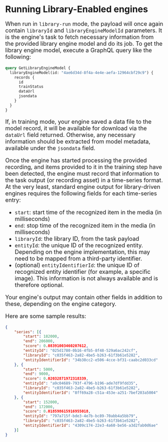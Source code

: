 # Running Library-Enabled engines

When run in `library-run` mode, the payload will once again contain  `libraryId` and `libraryEngineModelId` parameters. It is the engine's task to fetch necessary information from the provided library engine model and do its job. To get the library engine model, execute a GraphQL query like the following:

```graphql
query GetLibraryEngineModel {
  libraryEngineModel(id: "4ae6d34d-8f4a-4e4e-aefa-12964cbf29c9") {
    records {
      id
      trainStatus
      dataUrl
      jsondata
    }
  }
}
```

If, in training mode, your engine saved a data file to the model record, it will be available for download via the `dataUrl` field returned. Otherwise, any necessary information should be extracted from model metadata, available under the `jsondata` field.

Once the engine has started processing the provided recording, and items provided to it in the training step have been detected, the engine must record that information to the task output (or recording asset) in a time-series format. At the very least, standard engine output for library-driven engines requires the following fields for each time-series entry:

* `start`: start time of the recognized item in the media (in milliseconds)
* `end`: stop time of the recognized item in the media (in milliseconds)
* `libraryId`: the library ID, from the task payload
* `entityId`: the unique ID of the recognized entity. Depending on the engine implementation, this may need to be mapped from a third-party identifier.
* (optional) `entityIdentifierId`: the unique ID of recognized entity identifier (for example, a specific image). This information is not always available and is therefore optional.

Your engine's output may contain other fields in addition to these, depending on the engine category.

Here are some sample results:

```json
{
    "series": [{
        "start": 182000,
        "end": 206000,
        "score": 0.08391003460207612,
        "entityId": "025d1780-0b16-4fb5-8f48-529a6ac242cf",
        "libraryId": "c035f463-2a82-4be5-b263-61f3b61e5282",
        "entityIdentifierId": "34b38cc2-e506-4cce-bf31-caabc2d033cd"
    }, {
        "start": 5000,
        "end": 9000,
        "score": 0.02032871972318339,
        "entityId": "a9c04689-793f-4796-b196-ade7df9fdd35",
        "libraryId": "c035f463-2a82-4be5-b263-61f3b61e5282",
        "entityIdentifierId": "8ff69a28-c51a-453e-a251-7bef203a5004"
    }, {
        "start": 152000,
        "end": 172000,
        "score": 0.018598615916955018,
        "entityId": "797a715f-bde3-4e7b-bc89-70abb4a5bb79",
        "libraryId": "c035f463-2a82-4be5-b263-61f3b61e5282",
        "entityIdentifierId": "4309c174-22e3-4a60-be56-a3d2fab0d6ae"
    }]
}
```

<style>
     p, ul, ol, li { font-size: 18px !important;}
</style>